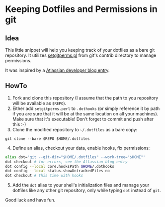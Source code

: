 # Keeping Dotfiles and Permissions in git

## Idea

This little snippet will help you keeping track of your dotfiles as a bare git
repository. It utilizes
[setgitperms.pl](https://github.com/git/git/blob/master/contrib/hooks/setgitperms.perl)
from git's contrib directory to manage permissions.

It was inspired by a [Atlassian developer blog entry](https://developer.atlassian.com/blog/2016/02/best-way-to-store-dotfiles-git-bare-repo/).

## HowTo

1. Fork and clone this repository (I assume that the path to you repository will
   be available as `$REPO`).
2. Either add `setgitperms.perl` to `.dothooks` (or simply reference it by path
   if you are sure that it will be at the same location on all your machines).
   Make sure that it's executable! Don't forget to commit and push after this :-)
3. Clone the modified repository to `~/.dotfiles` as a bare copy:

```
git clone --bare $REPO $HOME/.dotfiles
```

4. Define an alias, checkout your data, enable hooks, fix permissions:

```bash
alias dot='git --git-dir="$HOME/.dotfiles" --work-tree="$HOME"'
dot checkout # for errors, see the Atlassian blog entry
dot config --local core.hooksPath $HOME/.dothooks
dot config --local status.showUntrackedFiles no
dot checkout # this time with hooks
```

5. Add the `dot` alias to your shell's initialization files and manage your
   dotfiles like any other git repository, only while typing `dot` instead of
   `git`.

Good luck and have fun.
